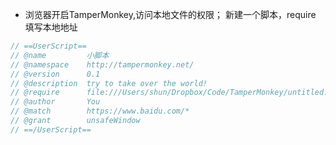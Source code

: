 * 浏览器开启TamperMonkey,访问本地文件的权限；
新建一个脚本，require 填写本地地址
```js
// ==UserScript==
// @name         小脚本
// @namespace    http://tampermonkey.net/
// @version      0.1
// @description  try to take over the world!
// @require      file:///Users/shun/Dropbox/Code/TamperMonkey/untitled.js
// @author       You
// @match        https://www.baidu.com/*
// @grant        unsafeWindow
// ==/UserScript==
```